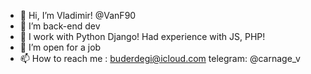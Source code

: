 - 👋 Hi, I’m Vladimir! @VanF90
- 👀 I’m back-end dev
- 🌱 I work with Python Django! Had experience with JS, PHP!
- 💞️ I’m open for a job
- 📫 How to reach me : buderdegi@icloud.com telegram: @carnage_v

<!---
VanF90/VanF90 is a ✨ special ✨ repository because its `README.md` (this file) appears on your GitHub profile.
You can click the Preview link to take a look at your changes.
--->
